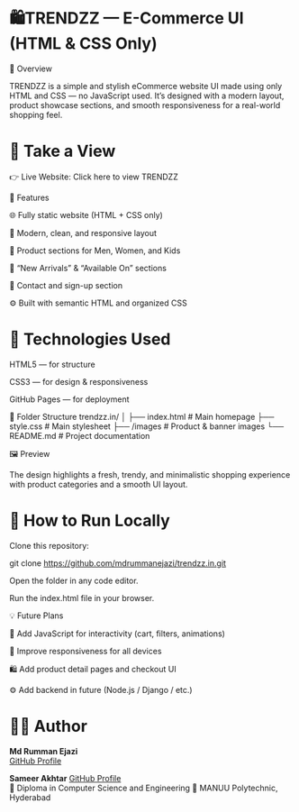 # 🛍️TRENDZZ — E-Commerce UI (HTML & CSS Only)
📖 Overview

TRENDZZ is a simple and stylish eCommerce website UI made using only HTML and CSS — no JavaScript used.
It’s designed with a modern layout, product showcase sections, and smooth responsiveness for a real-world shopping feel.

# 🔗 Take a View

👉 Live Website: Click here to view TRENDZZ

🎯 Features

🌐 Fully static website (HTML + CSS only)

🎨 Modern, clean, and responsive layout

🧢 Product sections for Men, Women, and Kids

🛒 “New Arrivals” & “Available On” sections

📩 Contact and sign-up section

⚙️ Built with semantic HTML and organized CSS

# 🧰 Technologies Used

HTML5 — for structure

CSS3 — for design & responsiveness

GitHub Pages — for deployment

📁 Folder Structure
trendzz.in/
│
├── index.html         # Main homepage
├── style.css          # Main stylesheet
├── /images            # Product & banner images
└── README.md          # Project documentation

🖼️ Preview

The design highlights a fresh, trendy, and minimalistic shopping experience with product categories and a smooth UI layout.

# 🚀 How to Run Locally

Clone this repository:

git clone https://github.com/mdrummanejazi/trendzz.in.git


Open the folder in any code editor.

Run the index.html file in your browser.

💡 Future Plans

🧠 Add JavaScript for interactivity (cart, filters, animations)

📱 Improve responsiveness for all devices

🛍️ Add product detail pages and checkout UI

⚙️ Add backend in future (Node.js / Django / etc.)

# 👨‍💻 Author
**Md Rumman Ejazi**  <br>
[GitHub Profile](https://github.com/mdRummanEjazi)

**Sameer Akhtar**
[GitHub Profile](https://github.com/coder-sameeer) <br>
💬 Diploma in Computer Science and Engineering
🏫 MANUU Polytechnic, Hyderabad
